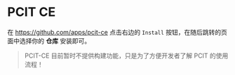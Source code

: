 # PCIT CE

在 https://github.com/apps/pcit-ce 点击右边的 `Install` 按钮，在随后跳转的页面中选择你的 **仓库** 安装即可。

> PCIT-CE 目前暂时不提供构建功能，只是为了方便开发者了解 PCIT 的使用流程！
